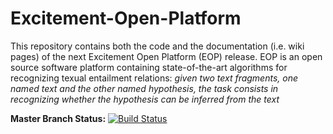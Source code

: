 Excitement-Open-Platform
========================

This repository contains both the code and the documentation (i.e. wiki pages) of the next Excitement Open Platform (EOP) release. EOP is an open source software platform containing state-of-the-art algorithms for recognizing texual entailment relations: _given two text fragments, one named text and the other named hypothesis, the task consists in recognizing whether the hypothesis can be inferred from the text_


__Master Branch Status:__ [![Build Status](http://hlt-services4.fbk.eu:8080/jenkins/job/master_branch/badge/icon)](http://hlt-services4.fbk.eu:8080/jenkins/job/master_branch/)

